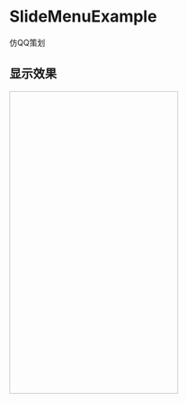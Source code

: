 # SlideMenuExample
仿QQ策划

## 显示效果
<img scr = "https://github.com/GongChengKuangShi/SlideMenuExample/SlideMenuExample-1/blob/master/GIF/1.gif" width=300 height=538 />


